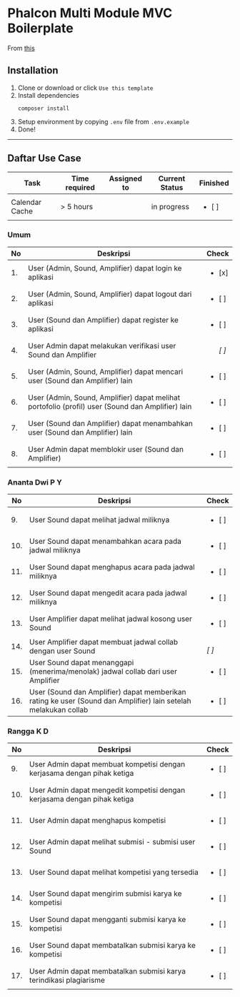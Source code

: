 # Phalcon Multi Module MVC Boilerplate

From [this](https://github.com/anantadwi13/phalcon_boilerplate)

## Installation

1. Clone or download or click `Use this template`
2. Install dependencies
    ```shell script
    composer install
    ```
3. Setup environment by copying `.env` file from `.env.example`
4. Done! 

---
## Daftar Use Case
| Task           | Time required | Assigned to   | Current Status | Finished | 
|----------------|---------------|---------------|----------------|-----------|
| Calendar Cache | > 5 hours  |  | in progress | <ul><li>[ ]</li></ul>
### Umum
No | Deskripsi | Check
--- | --- | ---
1. | User (Admin, Sound, Amplifier) dapat login ke aplikasi | <ul><li>[x] </li></ul> |
2. | User (Admin, Sound, Amplifier) dapat logout dari aplikasi | <ul><li>[ ] </li></ul>
3. | User (Sound dan Amplifier) dapat register ke aplikasi | <ul><li>[ ] </li></ul>
4. | User Admin dapat melakukan verifikasi user Sound dan Amplifier | <ul><i>[ ]  </li></ul>
5. | User (Admin, Sound, Amplifier) dapat mencari user (Sound dan Amplifier) lain | <ul><li>[ ] </li></ul>
6. | User (Admin, Sound, Amplifier) dapat melihat portofolio (profil) user (Sound dan Amplifier) lain | <ul><li>[ ] </li></ul>
7. | User (Sound dan Amplifier) dapat menambahkan user (Sound dan Amplifier) lain | <ul><li>[ ] </li></ul>
8. | User Admin dapat memblokir user (Sound dan Amplifier) | <ul><li>[ ] </li></ul>
### Ananta Dwi P Y
No | Deskripsi | Check
--- | --- | ---
9. | User Sound dapat melihat jadwal miliknya | <ul><li>[ ] </li></ul>
10. | User Sound dapat menambahkan acara pada jadwal miliknya | <ul><li>[ ] </li></ul>
11. | User Sound dapat menghapus acara pada jadwal miliknya | <ul><li>[ ] </li></ul>
12. | User Sound dapat mengedit acara pada jadwal miliknya | <ul><li>[ ] </li></ul>
13. | User Amplifier dapat melihat jadwal kosong user Sound | <ul><li>[ ] </li></ul>
14. | User Amplifier dapat membuat jadwal collab dengan user Sound | <ul><i>  </li></ul>[ ]
15. | User Sound dapat menanggapi (menerima/menolak) jadwal collab dari user Amplifier | <ul><li>[ ] </li></ul>
16. | User (Sound dan Amplifier) dapat memberikan rating ke user (Sound dan Amplifier) lain setelah melakukan collab | <ul><li>[ ] </li></ul>
### Rangga K D
No | Deskripsi | Check
--- | --- | ---
9. | User Admin dapat membuat kompetisi dengan kerjasama dengan pihak ketiga | <ul><li>[ ] </li></ul>
10. | User Admin dapat mengedit kompetisi dengan kerjasama dengan pihak ketiga | <ul><li>[ ] </li></ul>
11. | User Admin dapat menghapus kompetisi | <ul><li>[ ] </li></ul>
12. | User Admin dapat melihat submisi - submisi user Sound | <ul><li>[ ] </li></ul>
13. | User Sound dapat melihat kompetisi yang tersedia | <ul><li>[ ] </li></ul>
14. | User Sound dapat mengirim submisi karya ke kompetisi | <ul><li>[ ] </li></ul>
15. | User Sound dapat mengganti submisi karya ke kompetisi | <ul><li>[ ] </li></ul>
16. | User Sound dapat membatalkan submisi karya ke kompetisi | <ul><li>[ ] </li></ul>
17. | User Admin dapat membatalkan submisi karya terindikasi plagiarisme | <ul><li>[ ] </li></ul>